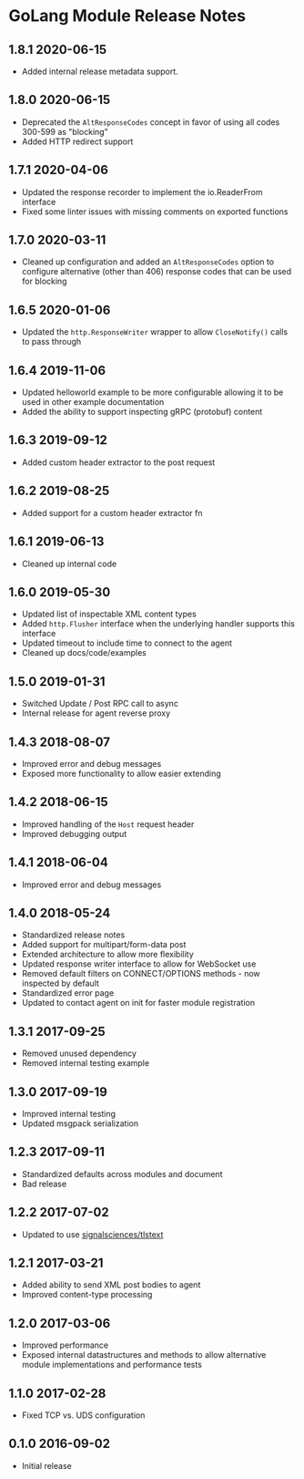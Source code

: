# GoLang Module Release Notes

## 1.8.1 2020-06-15

* Added internal release metadata support.

## 1.8.0 2020-06-15

* Deprecated the `AltResponseCodes` concept in favor of using all codes 300-599 as "blocking"
* Added HTTP redirect support

## 1.7.1 2020-04-06

* Updated the response recorder to implement the io.ReaderFrom interface
* Fixed some linter issues with missing comments on exported functions

## 1.7.0 2020-03-11

* Cleaned up configuration and added an `AltResponseCodes` option to configure
  alternative (other than 406) response codes that can be used for blocking

## 1.6.5 2020-01-06

* Updated the `http.ResponseWriter` wrapper to allow `CloseNotify()` calls to pass through

## 1.6.4 2019-11-06

* Updated helloworld example to be more configurable allowing it to be used in other example documentation
* Added the ability to support inspecting gRPC (protobuf) content

## 1.6.3 2019-09-12

* Added custom header extractor to the post request

## 1.6.2 2019-08-25

* Added support for a custom header extractor fn

## 1.6.1 2019-06-13

* Cleaned up internal code

## 1.6.0 2019-05-30

* Updated list of inspectable XML content types
* Added `http.Flusher` interface when the underlying handler supports this interface
* Updated timeout to include time to connect to the agent
* Cleaned up docs/code/examples

## 1.5.0 2019-01-31

* Switched Update / Post RPC call to async
* Internal release for agent reverse proxy

## 1.4.3 2018-08-07

* Improved error and debug messages
* Exposed more functionality to allow easier extending


## 1.4.2 2018-06-15
* Improved handling of the `Host` request header
* Improved debugging output

## 1.4.1 2018-06-04
* Improved error and debug messages

## 1.4.0 2018-05-24

* Standardized release notes
* Added support for multipart/form-data post
* Extended architecture to allow more flexibility
* Updated response writer interface to allow for WebSocket use
* Removed default filters on CONNECT/OPTIONS methods - now inspected by default
* Standardized error page
* Updated to contact agent on init for faster module registration

## 1.3.1 2017-09-25

* Removed unused dependency
* Removed internal testing example

## 1.3.0 2017-09-19

* Improved internal testing
* Updated msgpack serialization

## 1.2.3 2017-09-11

* Standardized defaults across modules and document
* Bad release

## 1.2.2 2017-07-02

* Updated to use [signalsciences/tlstext](https://github.com/signalsciences/tlstext)

## 1.2.1 2017-03-21

* Added ability to send XML post bodies to agent
* Improved content-type processing

## 1.2.0 2017-03-06

* Improved performance
* Exposed internal datastructures and methods
  to allow alternative module implementations and
  performance tests

## 1.1.0 2017-02-28

* Fixed TCP vs. UDS configuration

## 0.1.0 2016-09-02

* Initial release
